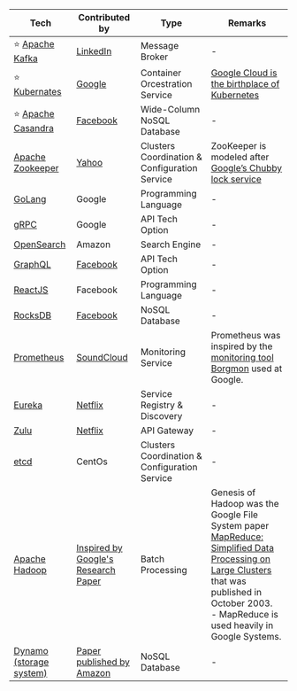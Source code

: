 
| Tech                                                                                                             | Contributed by                                                                                                                  | Type                                          | Remarks                                                                                                                                                                                                                                                                                              |
|------------------------------------------------------------------------------------------------------------------|---------------------------------------------------------------------------------------------------------------------------------|-----------------------------------------------|------------------------------------------------------------------------------------------------------------------------------------------------------------------------------------------------------------------------------------------------------------------------------------------------------|
| :star: [Apache Kafka](4_MessageBrokers/Kafka/Readme.md)                                                          | [LinkedIn](https://engineering.linkedin.com/blog/2019/apache-kafka-trillion-messages)                                           | Message Broker                                | -                                                                                                                                                                                                                                                                                                    |
| :star: [Kubernates](6_ContainerOrchestrationServices/Kubernates.md)                                              | [Google](https://cloud.google.com/learn/what-is-kubernetes)                                                                     | Container Orcestration Service                | [Google Cloud is the birthplace of Kubernetes](https://cloud.google.com/learn/what-is-kubernetes)                                                                                                                                                                                                    |
| :star: [Apache Casandra](3_DatabaseComponents/NoSQL-Databases/ApacheCasandra.md)                                 | [Facebook](https://cassandra.apache.org/_/index.html)                                                                           | Wide-Column NoSQL Database                    | -                                                                                                                                                                                                                                                                                                    |
| [Apache Zookeeper](7_ClusterCoordinationService/ApacheZookeeper.md)                                              | [Yahoo](https://en.wikipedia.org/wiki/Apache_ZooKeeper)                                                                         | Clusters Coordination & Configuration Service | ZooKeeper is modeled after [Google’s Chubby lock service](https://people.cs.rutgers.edu/~pxk/417/notes/chubby.html)                                                                                                                                                                                  |
| [GoLang](https://github.com/Anshul619/golang)                                                                    | Google                                                                                                                          | Programming Language                          | -                                                                                                                                                                                                                                                                                                    |
| [gRPC](2_APITechOptions/gRPC.md)                                                                                 | Google                                                                                                                          | API Tech Option                               | -                                                                                                                                                                                                                                                                                                    |
| [OpenSearch](../2_AWSComponents/6_DatabaseServices/AmazonOpenSearch.md)                                          | Amazon                                                                                                                          | Search Engine                                 | -                                                                                                                                                                                                                                                                                                    |
| [GraphQL](2_APITechOptions/GraphQL.md)                                                                           | [Facebook](https://buddy.works/tutorials/what-is-graphql-and-why-facebook-felt-the-need-to-build-it#why-facebook-built-graphql) | API Tech Option                               | -                                                                                                                                                                                                                                                                                                    |
| [ReactJS](https://reactjs.org/)                                                                                  | Facebook                                                                                                                        | Programming Language                          | -                                                                                                                                                                                                                                                                                                    |
| [RocksDB](3_DatabaseComponents/NoSQL-Databases/RocksDB)                                                          | [Facebook](https://engineering.fb.com/2013/11/21/core-data/under-the-hood-building-and-open-sourcing-rocksdb/)                  | NoSQL Database                                | -                                                                                                                                                                                                                                                                                                    |
| [Prometheus](https://prometheus.io/docs/introduction/overview/)                                                  | [SoundCloud](https://soundcloud.com/)                                                                                           | Monitoring Service                            | Prometheus was inspired by the [monitoring tool Borgmon](https://sre.google/sre-book/practical-alerting/) used at Google.                                                                                                                                                                            |
| [Eureka](1_MicroServicesSOA/2_ServiceRegistry&Discovery/Eureka.md)                                               | [Netflix](https://netflixtechblog.com/netflix-shares-cloud-load-balancing-and-failover-tool-eureka-c10647ef95e5)                | Service Registry & Discovery                  | -                                                                                                                                                                                                                                                                                                    |
| [Zulu](1_MicroServicesSOA/1_APIGateway/ZuluAPIGateway.md)                                                        | [Netflix](https://netflixtechblog.com/netflix-shares-cloud-load-balancing-and-failover-tool-eureka-c10647ef95e5)                | API Gateway                                   | -                                                                                                                                                                                                                                                                                                    |
| [etcd](7_ClusterCoordinationService/etcd.md)                                                                     | CentOs                                                                                                                          | Clusters Coordination & Configuration Service | -                                                                                                                                                                                                                                                                                                    |
| [Apache Hadoop](5_BigDataComponents/BatchProcessing/ApacheHadoop/Readme.md)                                      | [Inspired by Google's Research Paper](https://en.wikipedia.org/wiki/Apache_Hadoop)                                              | Batch Processing                              | Genesis of Hadoop was the Google File System paper [MapReduce: Simplified Data Processing on Large Clusters](https://static.googleusercontent.com/media/research.google.com/en//archive/mapreduce-osdi04.pdf) that was published in October 2003.<br/>- MapReduce is used heavily in Google Systems. |
| [Dynamo (storage system)](3_DatabaseComponents/2_DataStructuresDB/DynamoStyleDatabases.md) | [Paper published by Amazon](https://www.allthingsdistributed.com/files/amazon-dynamo-sosp2007.pdf)                              | NoSQL Database                                | -                                                                                                                                                                                                                                                                                                    |

